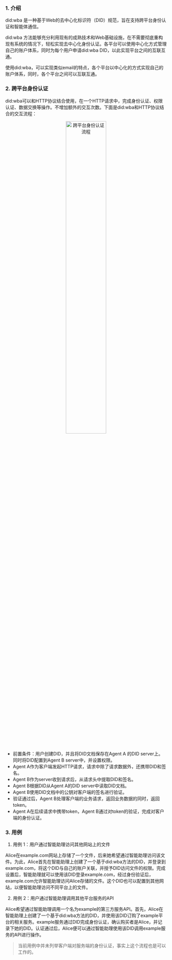 
### 1. 介绍
did:wba 是一种基于Web的去中心化标识符（DID）规范，旨在支持跨平台身份认证和智能体通信。

did:wba 方法能够充分利用现有的成熟技术和Web基础设施，在不需要彻底重构现有系统的情况下，轻松实现去中心化身份认证。各平台可以使用中心化方式管理自己的账户体系，同时为每个用户申请did:wba DID，以此实现平台之间的互联互通。

使用did:wba，可以实现类似email的特点，各个平台以中心化的方式实现自己的账户体系，同时，各个平台之间可以互联互通。

### 2. 跨平台身份认证

did:wba可以和HTTP协议结合使用，在一个HTTP请求中，完成身份认证、权限认证、数据交换等操作。不增加额外的交互次数。下面是did:wba和HTTP协议结合的交互流程：

<p align="center">
  <img src="https://github.com/chgaowei/AgentNetworkProtocol/blob/main/images/cross-platform-authentication.png" width="50%" alt="跨平台身份认证流程"/>
</p>

- 前置条件：用户创建DID，并且将DID文档保存在Agent A 的DID server上。同时将DID配置到Agent B server中，并设置权限。
- Agent A作为客户端发起HTTP请求，请求中除了请求数据外，还携带DID和签名。
- Agent B作为server收到请求后，从请求头中提取DID和签名。
- Agent B根据DID从Agent A的DID server中读取DID文档。
- Agent B使用DID文档中的公钥对客户端的签名进行验证。
- 验证通过后，Agent B处理客户端的业务请求，返回业务数据的同时，返回token。
- Agent A在后续请求中携带token，Agent B通过对token的验证，完成对客户端的身份认证。

### 3. 用例

1. 用例 1：用户通过智能助理访问其他网站上的文件

Alice在example.com网站上存储了一个文件，后来她希望通过智能助理访问该文件。为此，Alice首先在智能助理上创建了一个基于did:wba方法的DID，并登录到example.com，将这个DID与自己的账户关联，并授予DID访问文件的权限。完成设置后，智能助理就可以使用该DID登录example.com，经过身份验证后，example.com允许智能助理访问Alice存储的文件。这个DID也可以配置到其他网站，以便智能助理访问不同平台上的文件。

2. 用例 2：用户通过智能助理调用其他平台服务的API

Alice希望通过智能助理调用一个名为example的第三方服务API。首先，Alice在智能助理上创建了一个基于did:wba方法的DID，并使用该DID订购了example平台的相关服务。example服务通过DID完成身份认证，确认购买者是Alice，并记录下她的DID。认证通过后，Alice便可以通过智能助理使用该DID调用example服务的API进行操作。

> 当前用例中并未列举客户端对服务端的身份认证，事实上这个流程也是可以工作的。

